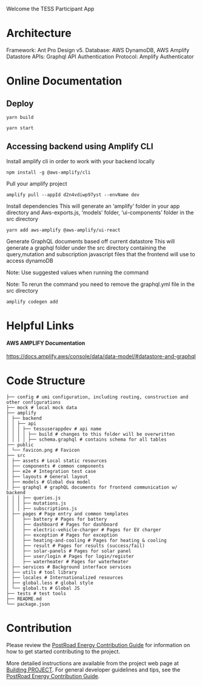 Welcome the TESS Participant App

# Architecture
Framework: Ant Pro Design v5.
Database: AWS DynamoDB, AWS Amplify Datastore
APIs: Graphql API 
Authentication Protocol: Amplify Authenticator


# Online Documentation

## Deploy
~~~
yarn build
~~~
~~~
yarn start
~~~

## Accessing backend using Amplify CLI

Install amplify cli in order to work with your backend locally
~~~
npm install -g @aws-amplify/cli
~~~
Pull your amplify project 
~~~
amplify pull --appId d2n4vdiwp97yst --envName dev
~~~
Install dependencies
This will generate an ‘amplify’ folder in your app directory and Aws-exports.js, ‘models’ folder, ‘ui-components’ folder in the src directory
~~~
yarn add aws-amplify @aws-amplify/ui-react  
~~~
Generate GraphQL documents based off current datastore 
This will generate a graphql folder under the src directory containing the query,mutation and subscription javascript files that the frontend will use to access dynamoDB

Note: Use suggested values when running the command

Note: To rerun the command you need to remove the graphql.yml file in the src directory
~~~
amplify codegen add 
~~~

# Helpful Links
#### AWS AMPLIFY Documentation
https://docs.amplify.aws/console/data/data-model/#datastore-and-graphql 

# Code Structure
```
├── config # umi configuration, including routing, construction and other configurations
├── mock # local mock data
├── amplify
│ ├── backend
│ │ ├── api
│ │ │ ├── tessuserappdev # api name
│ │ │ │ ├── build # changes to this folder will be overwritten
│ │ │ │ ├── schema.graphql # contains schema for all tables 
├── public
│ └── favicon.png # Favicon
├── src
│ ├── assets # Local static resources
│ ├── components # common components
│ ├── e2e # Integration test case
│ ├── layouts # General layout
│ ├── models # Global dva model
│ ├── graphql # graphQL documents for frontend communication w/ backend
│ │ │ ├── queries.js
│ │ │ ├── mutations.js 
│ │ │ ├── subscriptions.js
│ ├── pages # Page entry and common templates
│ │   ├── battery # Pages for battery
│ │   ├── dashboard # Pages for dashboard
│ │   ├── electric-vehicle-charger # Pages for EV charger
│ │   ├── exception # Pages for exception
│ │   ├── heating-and-cooling # Pages for heating & cooling
│ │   ├── result # Pages for results (success/fail)
│ │   ├── solar-panels # Pages for solar panel
│ │   ├── user/login # Pages for login/register
│ │   ├── waterheater # Pages for waterheater
│ ├── services # Background interface services
│ ├── utils # tool library
│ ├── locales # Internationalized resources
│ ├── global.less # global style
│ └── global.ts # Global JS
├── tests # test tools
├── README.md
└── package.json
```
# Contribution
Please review the [PostRoad Energy Contribution Guide](https://github.com/postroad-energy/.github/wiki) for information on how to get started contributing to the project.


More detailed instructions are available from the project web page at [Building PROJECT](PROJECT_WEBPAGE#Build). For general developer guidelines and tips, see the [PostRoad Energy Contribution Guide](https://github.com/postroad-energy/.github/wiki).

